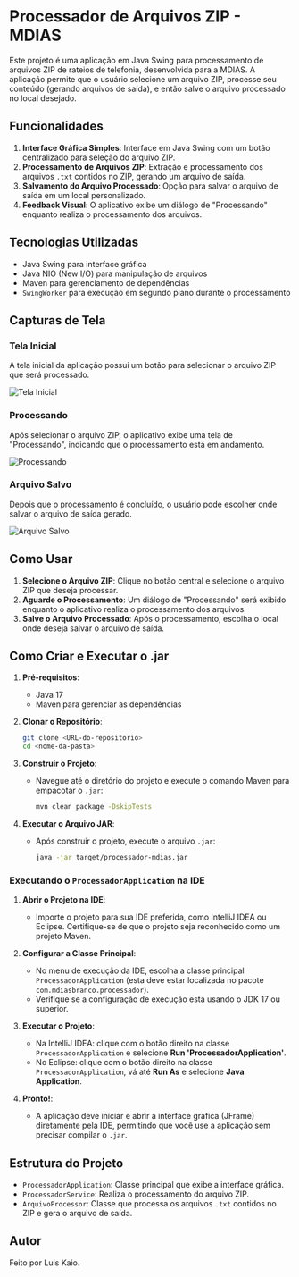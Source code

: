 
# Processador de Arquivos ZIP - MDIAS

Este projeto é uma aplicação em Java Swing para processamento de arquivos ZIP de rateios de telefonia, desenvolvida para a MDIAS. A aplicação permite que o usuário selecione um arquivo ZIP, processe seu conteúdo (gerando arquivos de saída), e então salve o arquivo processado no local desejado.

## Funcionalidades

1. **Interface Gráfica Simples**: Interface em Java Swing com um botão centralizado para seleção do arquivo ZIP.
2. **Processamento de Arquivos ZIP**: Extração e processamento dos arquivos `.txt` contidos no ZIP, gerando um arquivo de saída.
3. **Salvamento do Arquivo Processado**: Opção para salvar o arquivo de saída em um local personalizado.
4. **Feedback Visual**: O aplicativo exibe um diálogo de "Processando" enquanto realiza o processamento dos arquivos.

## Tecnologias Utilizadas

- Java Swing para interface gráfica
- Java NIO (New I/O) para manipulação de arquivos
- Maven para gerenciamento de dependências
- `SwingWorker` para execução em segundo plano durante o processamento

## Capturas de Tela

### Tela Inicial
A tela inicial da aplicação possui um botão para selecionar o arquivo ZIP que será processado.

![Tela Inicial](https://media.discordapp.net/attachments/1303405981857743010/1303406549439484035/image.png?ex=672ba371&is=672a51f1&hm=100a2dcbeccfab2e03853e74e7b7fdc9ab9d428f173347220965a13621cd98c2&=&format=webp&quality=lossless)

### Processando
Após selecionar o arquivo ZIP, o aplicativo exibe uma tela de "Processando", indicando que o processamento está em andamento.

![Processando](https://media.discordapp.net/attachments/1303405981857743010/1303406218890575902/image.png?ex=672ba322&is=672a51a2&hm=ae4e68785028ac20560948ae56344a312dbb3c88da41b2661fd05cc3248ba1fe&=&format=webp&quality=lossless)

### Arquivo Salvo
Depois que o processamento é concluído, o usuário pode escolher onde salvar o arquivo de saída gerado.

![Arquivo Salvo](https://media.discordapp.net/attachments/1303405981857743010/1303406224091648110/image.png?ex=672ba323&is=672a51a3&hm=63f4784180ecbc91772c10b1b3d1365cdf6e6bc552c6587852f93858b261a704&=&format=webp&quality=lossless)

## Como Usar

1. **Selecione o Arquivo ZIP**: Clique no botão central e selecione o arquivo ZIP que deseja processar.
2. **Aguarde o Processamento**: Um diálogo de "Processando" será exibido enquanto o aplicativo realiza o processamento dos arquivos.
3. **Salve o Arquivo Processado**: Após o processamento, escolha o local onde deseja salvar o arquivo de saída.

## Como Criar e Executar o .jar

1. **Pré-requisitos**:
   - Java 17
   - Maven para gerenciar as dependências

2. **Clonar o Repositório**:
   ```bash
   git clone <URL-do-repositorio>
   cd <nome-da-pasta>
   ```

3. **Construir o Projeto**:
   - Navegue até o diretório do projeto e execute o comando Maven para empacotar o `.jar`:
     ```bash
     mvn clean package -DskipTests
     ```

4. **Executar o Arquivo JAR**:
   - Após construir o projeto, execute o arquivo `.jar`:
     ```bash
     java -jar target/processador-mdias.jar
     ```


### Executando o `ProcessadorApplication` na IDE

1. **Abrir o Projeto na IDE**:
   - Importe o projeto para sua IDE preferida, como IntelliJ IDEA ou Eclipse. Certifique-se de que o projeto seja reconhecido como um projeto Maven.

2. **Configurar a Classe Principal**:
   - No menu de execução da IDE, escolha a classe principal `ProcessadorApplication` (esta deve estar localizada no pacote `com.mdiasbranco.processador`).
   - Verifique se a configuração de execução está usando o JDK 17 ou superior.

3. **Executar o Projeto**:
   - Na IntelliJ IDEA: clique com o botão direito na classe `ProcessadorApplication` e selecione **Run 'ProcessadorApplication'**.
   - No Eclipse: clique com o botão direito na classe `ProcessadorApplication`, vá até **Run As** e selecione **Java Application**.

4. **Pronto!**:
   - A aplicação deve iniciar e abrir a interface gráfica (JFrame) diretamente pela IDE, permitindo que você use a aplicação sem precisar compilar o `.jar`.

## Estrutura do Projeto

- `ProcessadorApplication`: Classe principal que exibe a interface gráfica.
- `ProcessadorService`: Realiza o processamento do arquivo ZIP.
- `ArquivoProcessor`: Classe que processa os arquivos `.txt` contidos no ZIP e gera o arquivo de saída.

## Autor

Feito por Luis Kaio.
